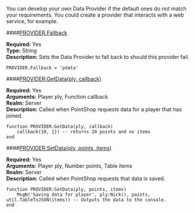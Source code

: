 <p class="lead">You can develop your own Data Provider if the default ones do not match your requirements. You could create a provider that interacts with a web service, for example.</p>

####<a href="#fallback" name="fallback">PROVIDER.Fallback</a>

**Required:** Yes  
**Type:** <span class="type">String</span>  
**Description:** Sets the Data Provider to fall back to should this provider fail.

    PROVIDER.Fallback = 'pdata'

####<a href="#get-data" name="get-data">PROVIDER:GetData(ply, callback)</a>

**Required:** Yes  
**Arguments:** <span class="type">Player</span> ply, <span class="type">Function</span> callback  
**Realm:** <span class="server">Server</span>  
**Description:** Called when PointShop requests data for a player that has joined.

    function PROVIDER:GetData(ply, callback)
        callback(10, {}) -- returns 10 points and no items
    end

####<a href="#set-data" name="set-data">PROVIDER:SetData(ply, points, items)</a>

**Required:** Yes  
**Arguments:** <span class="type">Player</span> ply, <span class="type">Number</span> points, <span class="type">Table</span> items  
**Realm:** <span class="server">Server</span>  
**Description:** Called when PointShop requests that data is saved.

    function PROVIDER:SetData(ply, points, items)
        MsgN('Saving data for player', ply:Nick(), points, util.TableToJSON(items)) -- Outputs the data to the console.
    end
